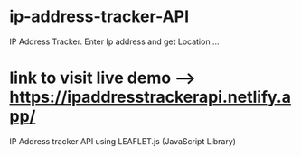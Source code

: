 # ip-address-tracker-API
IP Address Tracker. Enter Ip address and get Location ...


# link to visit live demo --> https://ipaddresstrackerapi.netlify.app/

IP Address tracker API using LEAFLET.js (JavaScript Library)
